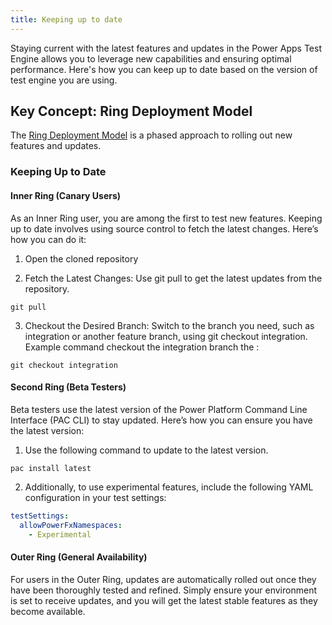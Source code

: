 ```yaml
---
title: Keeping up to date
---
```


Staying current with the latest features and updates in the Power Apps Test Engine allows you to leverage new capabilities and ensuring optimal performance. Here's how you can keep up to date based on the version of test engine you are using.

## Key Concept: Ring Deployment Model

The [Ring Deployment Model](./ring-deployment-model.md) is a phased approach to rolling out new features and updates. 

### Keeping Up to Date

#### Inner Ring (Canary Users)

As an Inner Ring user, you are among the first to test new features. Keeping up to date involves using source control to fetch the latest changes. Here’s how you can do it:

1. Open the cloned repository

2. Fetch the Latest Changes: Use git pull to get the latest updates from the repository.

```pwsh
git pull
```

3. Checkout the Desired Branch: Switch to the branch you need, such as integration or another feature branch, using git checkout integration. Example command checkout the integration branch the :

```pwsh
git checkout integration
```

#### Second Ring (Beta Testers)

Beta testers use the latest version of the Power Platform Command Line Interface (PAC CLI) to stay updated. Here’s how you can ensure you have the latest version:

1. Use the following command to update to the latest version.

```pwsh
pac install latest
```

2. Additionally, to use experimental features, include the following YAML configuration in your test settings:

```yaml
testSettings:
  allowPowerFxNamespaces:
    - Experimental
```

#### Outer Ring (General Availability)

For users in the Outer Ring, updates are automatically rolled out once they have been thoroughly tested and refined. Simply ensure your environment is set to receive updates, and you will get the latest stable features as they become available.

